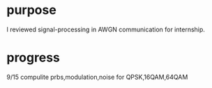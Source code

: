 # purpose
I reviewed signal-processing in AWGN communication for internship.
# progress
9/15 compulite prbs,modulation,noise for QPSK,16QAM,64QAM
